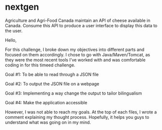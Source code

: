 # nextgen
Agriculture and Agri-Food Canada maintain an API of cheese available in Canada.  Consume this API to produce a user interface to display this data to the user.

Hello, 

For this challenge, I broke down my objectives into different parts and focused on them accordingly.
I chose to go with Java/Maven/Tomcat, as they were the most recent tools I've worked with and was comfortable coding in for this timeed challenge.

Goal #1: To be able to read through a JSON file 

Goal #2: To output the JSON file on a webpage

Goal #3: Implementing a way change the output to tailor bilingualism 

Goal #4: Make the application accessible 

However, I was not able to reach my goals. At the top of each files, I wrote a comment explaining my thought process.
Hopefully, it helps you guys to understand what was going on in my mind.
